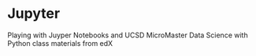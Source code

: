# Jupyter

Playing with Juyper Notebooks and UCSD MicroMaster Data Science with Python class materials from edX
